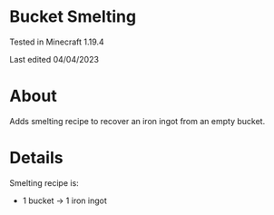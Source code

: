 # Bucket Smelting

Tested in Minecraft 1.19.4

Last edited 04/04/2023

# About

Adds smelting recipe to recover an iron ingot from an empty bucket.

# Details

Smelting recipe is:

 - 1 bucket -> 1 iron ingot
 